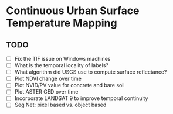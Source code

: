 # Continuous Urban Surface Temperature Mapping
## TODO
- [ ] Fix the TIF issue on Windows machines
- [ ] What is the temporal locality of labels?
- [ ] What algorithm did USGS use to compute surface reflectance?
- [ ] Plot NDVI change over time
- [ ] Plot NVID/PV value for concrete and bare soil
- [ ] Plot ASTER GED over time
- [ ] Incorporate LANDSAT 9 to improve temporal continuity
- [ ] Seg Net: pixel based vs. object based